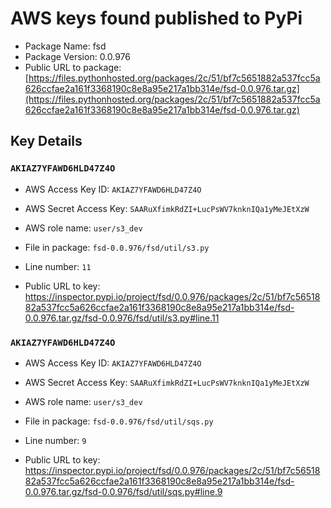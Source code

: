 # AWS keys found published to PyPi

* Package Name: fsd
* Package Version: 0.0.976
* Public URL to package: [https://files.pythonhosted.org/packages/2c/51/bf7c5651882a537fcc5a626ccfae2a161f3368190c8e8a95e217a1bb314e/fsd-0.0.976.tar.gz](https://files.pythonhosted.org/packages/2c/51/bf7c5651882a537fcc5a626ccfae2a161f3368190c8e8a95e217a1bb314e/fsd-0.0.976.tar.gz)

## Key Details

### `AKIAZ7YFAWD6HLD47Z4O`

* AWS Access Key ID: `AKIAZ7YFAWD6HLD47Z4O`
* AWS Secret Access Key: `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` 
* AWS role name: `user/s3_dev`
* File in package: `fsd-0.0.976/fsd/util/s3.py`
* Line number: `11`

* Public URL to key: https://inspector.pypi.io/project/fsd/0.0.976/packages/2c/51/bf7c5651882a537fcc5a626ccfae2a161f3368190c8e8a95e217a1bb314e/fsd-0.0.976.tar.gz/fsd-0.0.976/fsd/util/s3.py#line.11



### `AKIAZ7YFAWD6HLD47Z4O`

* AWS Access Key ID: `AKIAZ7YFAWD6HLD47Z4O`
* AWS Secret Access Key: `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` 
* AWS role name: `user/s3_dev`
* File in package: `fsd-0.0.976/fsd/util/sqs.py`
* Line number: `9`

* Public URL to key: https://inspector.pypi.io/project/fsd/0.0.976/packages/2c/51/bf7c5651882a537fcc5a626ccfae2a161f3368190c8e8a95e217a1bb314e/fsd-0.0.976.tar.gz/fsd-0.0.976/fsd/util/sqs.py#line.9


